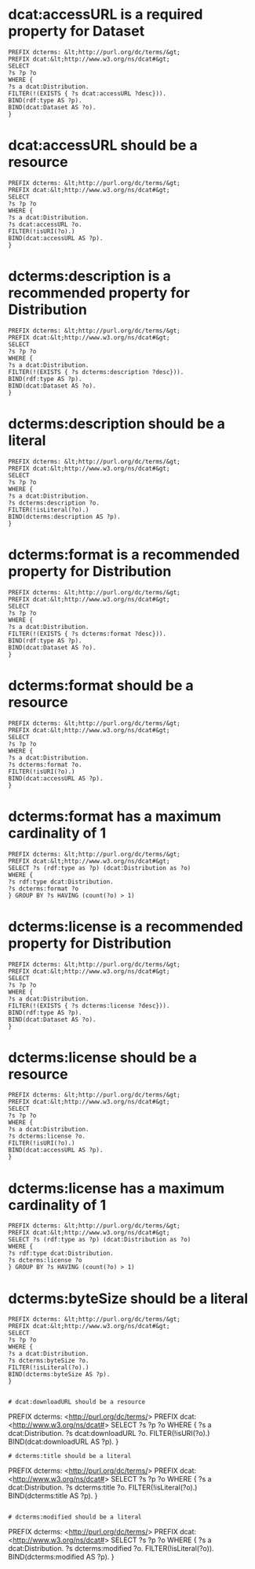 # dcat:accessURL is a required property for Dataset

```
PREFIX dcterms: &lt;http://purl.org/dc/terms/&gt;
PREFIX dcat:&lt;http://www.w3.org/ns/dcat#&gt;
SELECT
?s ?p ?o 
WHERE {
?s a dcat:Distribution.
FILTER(!(EXISTS { ?s dcat:accessURL ?desc})).
BIND(rdf:type AS ?p).
BIND(dcat:Dataset AS ?o).
}
```

# dcat:accessURL should be a resource

```
PREFIX dcterms: &lt;http://purl.org/dc/terms/&gt;
PREFIX dcat:&lt;http://www.w3.org/ns/dcat#&gt;
SELECT
?s ?p ?o 
WHERE {
?s a dcat:Distribution.
?s dcat:accessURL ?o.
FILTER(!isURI(?o).)
BIND(dcat:accessURL AS ?p).
}
```

# dcterms:description is a recommended property for Distribution

```
PREFIX dcterms: &lt;http://purl.org/dc/terms/&gt;
PREFIX dcat:&lt;http://www.w3.org/ns/dcat#&gt;
SELECT
?s ?p ?o 
WHERE {
?s a dcat:Distribution.
FILTER(!(EXISTS { ?s dcterms:description ?desc})).
BIND(rdf:type AS ?p).
BIND(dcat:Dataset AS ?o).
}
```

# dcterms:description should be a literal

```
PREFIX dcterms: &lt;http://purl.org/dc/terms/&gt;
PREFIX dcat:&lt;http://www.w3.org/ns/dcat#&gt;
SELECT
?s ?p ?o 
WHERE {
?s a dcat:Distribution.
?s dcterms:description ?o.
FILTER(!isLiteral(?o).)
BIND(dcterms:description AS ?p).
}
```

# dcterms:format is a recommended property for Distribution

```
PREFIX dcterms: &lt;http://purl.org/dc/terms/&gt;
PREFIX dcat:&lt;http://www.w3.org/ns/dcat#&gt;
SELECT
?s ?p ?o 
WHERE {
?s a dcat:Distribution.
FILTER(!(EXISTS { ?s dcterms:format ?desc})).
BIND(rdf:type AS ?p).
BIND(dcat:Dataset AS ?o).
}
```

# dcterms:format should be a resource

```
PREFIX dcterms: &lt;http://purl.org/dc/terms/&gt;
PREFIX dcat:&lt;http://www.w3.org/ns/dcat#&gt;
SELECT
?s ?p ?o 
WHERE {
?s a dcat:Distribution.
?s dcterms:format ?o.
FILTER(!isURI(?o).)
BIND(dcat:accessURL AS ?p).
}
```

# dcterms:format has a maximum cardinality of 1

```
PREFIX dcterms: &lt;http://purl.org/dc/terms/&gt;
PREFIX dcat:&lt;http://www.w3.org/ns/dcat#&gt;
SELECT ?s (rdf:type as ?p) (dcat:Distribution as ?o)
WHERE {
?s rdf:type dcat:Distribution.
?s dcterms:format ?o
} GROUP BY ?s HAVING (count(?o) > 1)
```

# dcterms:license is a recommended property for Distribution

```
PREFIX dcterms: &lt;http://purl.org/dc/terms/&gt;
PREFIX dcat:&lt;http://www.w3.org/ns/dcat#&gt;
SELECT
?s ?p ?o 
WHERE {
?s a dcat:Distribution.
FILTER(!(EXISTS { ?s dcterms:license ?desc})).
BIND(rdf:type AS ?p).
BIND(dcat:Dataset AS ?o).
}
```

# dcterms:license should be a resource

```
PREFIX dcterms: &lt;http://purl.org/dc/terms/&gt;
PREFIX dcat:&lt;http://www.w3.org/ns/dcat#&gt;
SELECT
?s ?p ?o 
WHERE {
?s a dcat:Distribution.
?s dcterms:license ?o.
FILTER(!isURI(?o).)
BIND(dcat:accessURL AS ?p).
}
```

# dcterms:license has a maximum cardinality of 1

```
PREFIX dcterms: &lt;http://purl.org/dc/terms/&gt;
PREFIX dcat:&lt;http://www.w3.org/ns/dcat#&gt;
SELECT ?s (rdf:type as ?p) (dcat:Distribution as ?o)
WHERE {
?s rdf:type dcat:Distribution.
?s dcterms:license ?o
} GROUP BY ?s HAVING (count(?o) > 1)
```

# dcterms:byteSize should be a literal

```
PREFIX dcterms: &lt;http://purl.org/dc/terms/&gt;
PREFIX dcat:&lt;http://www.w3.org/ns/dcat#&gt;
SELECT
?s ?p ?o 
WHERE {
?s a dcat:Distribution.
?s dcterms:byteSize ?o.
FILTER(!isLiteral(?o).)
BIND(dcterms:byteSize AS ?p).
}


# dcat:downloadURL should be a resource

```
PREFIX dcterms: &lt;http://purl.org/dc/terms/&gt;
PREFIX dcat:&lt;http://www.w3.org/ns/dcat#&gt;
SELECT
?s ?p ?o 
WHERE {
?s a dcat:Distribution.
?s dcat:downloadURL ?o.
FILTER(!isURI(?o).)
BIND(dcat:downloadURL AS ?p).
}

```
# dcterms:title should be a literal

```
PREFIX dcterms: &lt;http://purl.org/dc/terms/&gt;
PREFIX dcat:&lt;http://www.w3.org/ns/dcat#&gt;
SELECT
?s ?p ?o 
WHERE {
?s a dcat:Distribution.
?s dcterms:title ?o.
FILTER(!isLiteral(?o).)
BIND(dcterms:title AS ?p).
}

```

# dcterms:modified should be a literal

```
PREFIX dcterms: &lt;http://purl.org/dc/terms/&gt;
PREFIX dcat:&lt;http://www.w3.org/ns/dcat#&gt;
SELECT
?s ?p ?o 
WHERE {
?s a dcat:Distribution.
?s dcterms:modified ?o.
FILTER(!isLiteral(?o)).
BIND(dcterms:modified AS ?p).
}
```
